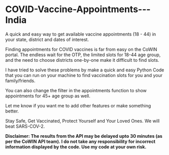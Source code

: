 # COVID-Vaccine-Appointments---India
A quick and easy way to get available vaccine appointments (18 - 44) in your state, district and dates of interest.


Finding appointments for COVID vaccines is far from easy on the CoWIN portal.
The endless wait for the OTP, the limited slots for 18-44 age group, and the need to choose districts one-by-one make it
difficult to find slots.

I have tried to solve these problems by make a quick and easy Python Code that you can run on your machine to find
vaccination slots for you and your family/friends.

You can also change the filter in the appointments function to show appointments for 45+ age group as well.

Let me know if you want me to add other features or make something better.

Stay Safe, Get Vaccinated, Protect Yourself and Your Loved Ones.
We will beat SARS-COV-2.



**Disclaimer: The results from the API may be delayed upto 30 minutes (as per the CoWIN API team).
I do not take any responsibility for incorrect information displayed by the code.
Use my code at your own risk.**
